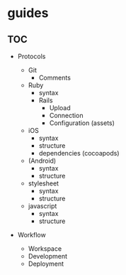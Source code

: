 guides
======

## TOC

* Protocols
  * Git
    * Comments
  * Ruby
    * syntax
    * Rails
      * Upload
      * Connection
      * Configuration (assets)
  * iOS
    * syntax
    * structure
    * dependencies (cocoapods)
  * (Android)
    * syntax
    * structure
  * stylesheet
    * syntax
    * structure
  * javascript
    * syntax
    * structure

* Workflow
  * Workspace
  * Development
  * Deployment
